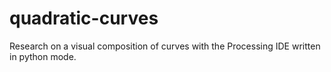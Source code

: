 # quadratic-curves
Research on a visual composition of curves with the Processing IDE written in python mode.
